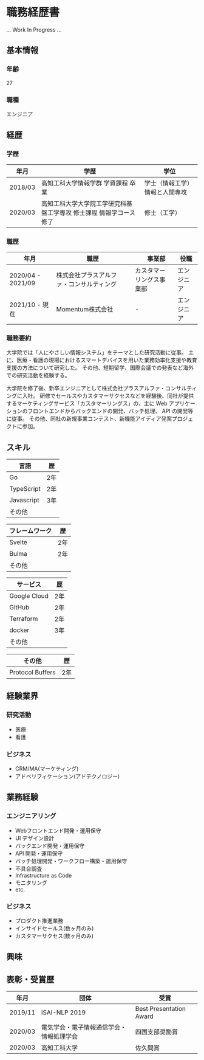 # 職務経歴書

... Work In Progress ...

## 基本情報

### 年齢

27

### 職種

エンジニア

## 経歴

### 学歴

| 年月     | 学歴                                                    | 学位                      |
| ------- | ------------------------------------------------------- | ------------------------ |
| 2018/03 | 高知工科大学情報学群 学資課程 卒業                            | 学士（情報工学） 情報と人間専攻 |
| 2020/03 | 高知工科大学大学院工学研究科基盤工学専攻 修士課程 情報学コース 修了 | 修士（工学）                 |

### 職歴

| 年月               | 職歴                          |　事業部               | 役職    |
| ----------------- | ----------------------------- | ------------------ | ------- |
| 2020/04 - 2021/09 | 株式会社プラスアルファ・コンサルティング | カスタマーリングス事業部 | エンジニア |
| 2021/10 - 現在     | Momentum株式会社               | -                  | エンジニア |

### 職務要約

大学院では「人にやさしい情報システム」をテーマとした研究活動に従事。
主に、医療・看護の現場におけるスマートデバイスを用いた業務効率化支援や教育支援の方法について研究した。
その他、短期留学、国際会議での発表など海外での研究活動を経験する。

大学院を修了後、新卒エンジニアとして株式会社プラスアルファ・コンサルティングに入社。
研修でセールスやカスタマーサクセスなどを経験後、同社が提供するマーケティングサービス「カスタマーリングス」の、主に Web アプリケーションのフロントエンドからバックエンドの開発、バッチ処理、 API の開発等に従事。
その他、同社の新規事業コンテスト、新機能アイディア発案プロジェクトに参加。

## スキル

| 言語        | 歴  |
| ---------- | --- |
| Go         | 2年 |
| TypeScript | 2年 |
| Javascript | 3年 |
| その他      |     |

| フレームワーク | 歴  |
| ---------- | --- |
| Svelte     | 2年 |
| Bulma      | 2年 |
| その他      |     |

| サービス       | 歴  |
| ------------ | --- |
| Google Cloud | 2年 |
| GitHub       | 2年 |
| Terraform    | 2年 |
| docker       | 3年 |
| その他        |     |

| その他            | 歴  |
| ---------------- | --- |
| Protocol Buffers | 2年 |

## 経験業界

### 研究活動

- 医療
- 看護

### ビジネス

- CRM/MA(マーケティング)
- アドベリフィケーション(アドテクノロジー)

## 業務経験

### エンジニアリング

- Webフロントエンド開発・運用保守
- UI デザイン設計
- バックエンド開発・運用保守
- API 開発・運用保守
- バッチ処理開発・ワークフロー構築・運用保守
- 不具合調査
- Infrastructure as Code
- モニタリング
- etc.

### ビジネス

- プロダクト推進業務
- インサイドセールス(数ヶ月のみ)
- カスタマーサクセス(数ヶ月のみ)

## 興味

## 表彰・受賞歴

| 年月     | 団体                             | 受賞                    |
| ------- | ------------------------------- | ----------------------- |
| 2019/11 | iSAI-NLP 2019                   | Best Presentation Award |
| 2020/03 | 電気学会・電子情報通信学会・情報処理学会 | 四国支部奨励賞            |
| 2020/03 | 高知工科大学                       | 佐久間賞                 |
